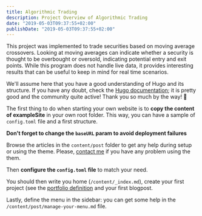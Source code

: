 ```yaml
---
title: Algorithmic Trading
description: Project Overview of Algorithmic Trading
date: "2019-05-03T09:37:55+02:00"
publishDate: "2019-05-03T09:37:55+02:00"
---
```


This project was implemented to trade securities based on moving average crossovers. Looking at moving averages can indicate whether a security is thought to be overbought or oversold, indicating potential entry and exit points. While this program does not handle live data, it provides interesting results that can be useful to keep in mind for real time scenarios. 

<!--more-->

We'll assume here that you have a good understanding of Hugo and its structure. If you have any doubt, check the [Hugo documentation](https://gohugo.io/documentation/ "Hugo documentation"); it is pretty good and the community quite active! Thank you so much by the way! :muscle:

The first thing to do when starting your own website is to **copy the content of exampleSite** in your own root folder. This way, you can have a sample of `config.toml` file and a first structure.

**Don't forget to change the `baseURL` param to avoid deployment failures**

Browse the articles in the `content/post` folder to get any help during setup or using the theme. Please, [contact me](https://baptistej.com "contact me") if you have any problem using the them.

Then **configure the `config.toml` file** to match your need.

You should then write you home (`/content/_index.md`), create your first project (see the [portfolio definition](/content/post/portfolio-definition.md "portfolio definition") and your first blogpost.

Lastly, define the menu in the sidebar: you can get some help in the `/content/post/manage-your-menu.md` file.